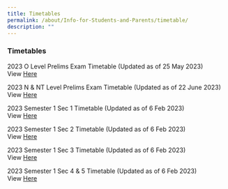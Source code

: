 ```yaml
---
title: Timetables
permalink: /about/Info-for-Students-and-Parents/timetable/
description: ""
---
```

### **Timetables**

2023 O Level Prelims Exam Timetable (Updated as of 25 May 2023) <br> View [Here](https://drive.google.com/file/d/1bOsi8Q3n9HCKvMcHYAarNLppPjAcqhoy/view?usp=share_link)

2023 N &amp; NT Level Prelims Exam Timetable (Updated as of 22 June 2023) <br> View [Here](https://drive.google.com/file/d/1M4VjzsAv1FBEIte2Ag_jDY1b8EPzXaGg/view?usp=drive_link)


2023 Semester 1 Sec 1 Timetable (Updated as of 6 Feb 2023) <br>
View [Here](https://drive.google.com/file/d/1iUBIEpJEhHHrYa9ifGx7h3nGS9vyGUu3/view?usp=share_link)

2023 Semester 1 Sec 2 Timetable (Updated as of 6 Feb 2023)<br>
View [Here](https://drive.google.com/file/d/1rG7bbgejdQDkj6CnDOiXqZaK1zMXHqfv/view?usp=share_link)

2023 Semester 1 Sec 3 Timetable (Updated as of 6 Feb 2023)<br>
View [Here](https://drive.google.com/file/d/1VdGIE6xiznFIq1EhGgbQui5AzkZlIEwD/view?usp=share_link)

2023 Semester 1 Sec 4 &amp; 5 Timetable (Updated as of 6 Feb 2023) <br>
View [Here](https://drive.google.com/file/d/1w3997Ehp2JFpVw65RDNe2hM6_xsbE7a_/view?usp=sharing)